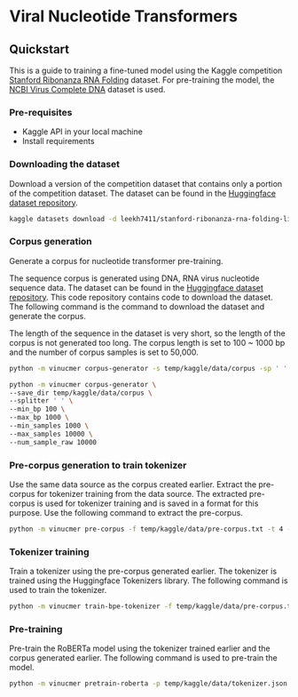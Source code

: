 # Viral Nucleotide Transformers
## Quickstart
This is a guide to training a fine-tuned model using the Kaggle competition [Stanford Ribonanza RNA Folding](https://www.kaggle.com/competitions/stanford-ribonanza-rna-folding) dataset. 
For pre-training the model, the [NCBI Virus Complete DNA](https://huggingface.co/datasets/LKarlo/ncbi-virus-complete-dna-v230722) dataset is used.

### Pre-requisites
- Kaggle API in your local machine
- Install requirements

### Downloading the dataset
Download a version of the competition dataset that contains only a portion of the competition dataset. The dataset can be found in the [Huggingface dataset repository](https://huggingface.co/datasets/LKarlo/ncbi-virus-complete-dna-v230722).
```bash
kaggle datasets download -d leekh7411/stanford-ribonanza-rna-folding-light-version
```

### Corpus generation
Generate a corpus for nucleotide transformer pre-training.

The sequence corpus is generated using DNA, RNA virus nucleotide sequence data. The dataset can be found in the [Huggingface dataset repository](https://huggingface.co/datasets/LKarlo/ncbi-virus-complete-dna-v230722). This code repository contains code to download the dataset. The following command is the command to download the dataset and generate the corpus.

The length of the sequence in the dataset is very short, so the length of the corpus is not generated too long. 
The corpus length is set to 100 ~ 1000 bp and the number of corpus samples is set to 50,000.
```bash
python -m vinucmer corpus-generator -s temp/kaggle/data/corpus -sp ' ' -min 100 -max 1000 -min_s 1000 -max_s 10000 -n 50000

python -m vinucmer corpus-generator \
--save_dir temp/kaggle/data/corpus \
--splitter ' ' \
--min_bp 100 \
--max_bp 1000 \
--min_samples 1000 \
--max_samples 10000 \
--num_sample_raw 10000

```

### Pre-corpus generation to train tokenizer
Use the same data source as the corpus created earlier. Extract the pre-corpus for tokenizer training from the data source. The extracted pre-corpus is used for tokenizer training and is saved in a format for this purpose. Use the following command to extract the pre-corpus.
```bash
python -m vinucmer pre-corpus -f temp/kaggle/data/pre-corpus.txt -t 4 -o 3 -r 30000 -s 42
```

### Tokenizer training
Train a tokenizer using the pre-corpus generated earlier. The tokenizer is trained using the Huggingface Tokenizers library. The following command is used to train the tokenizer.
```bash
python -m vinucmer train-bpe-tokenizer -f temp/kaggle/data/pre-corpus.txt -v 10000 -m 2 -s temp/kaggle/data/tokenizer.json --seed 42
```

### Pre-training
Pre-train the RoBERTa model using the tokenizer trained earlier and the corpus generated earlier. The following command is used to pre-train the model.
```bash
python -m vinucmer pretrain-roberta -p temp/kaggle/data/tokenizer.json -c temp/kaggle/data/corpus -s temp/kaggle/data/pretrained-model --seed 42
```